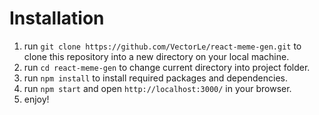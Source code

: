 # Installation 
1. run `git clone https://github.com/VectorLe/react-meme-gen.git` to clone this repository into a new directory on your local machine.
2. run `cd react-meme-gen` to change current directory into project folder.
3. run `npm install` to install required packages and dependencies.
4. run `npm start` and open `http://localhost:3000/` in your browser.
5. enjoy!

